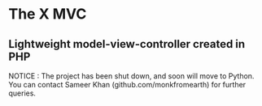 # The X MVC

## Lightweight model-view-controller created in PHP


NOTICE : The project has been shut down, and soon will move to Python. You can contact Sameer Khan (github.com/monkfromearth) for further queries.